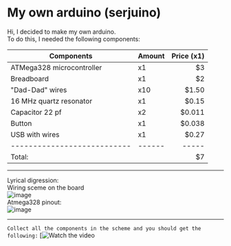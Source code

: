 # My own arduino (serjuino)
Hi, I decided to make my own arduino.  
To do this, I needed the following components:  


| Components                 | Amount | Price (x1) |
| ---------------------------| ------ | -----:     |
| ATMega328 microcontroller  |   x1   |    $3      |
| Breadboard                 |   x1   |    $2      |
| "Dad-Dad" wires            |   x10  | $1.50      |
| 16 MHz quartz resonator    |   x1   | $0.15      | 
| Capacitor 22 pf            |   x2   |$0.011      |
| Button                     |   x1   |$0.038      |
| USB with wires             |   x1   | $0.27      |
| ---------------------------| ------ | -----      |
|                   Total:   |        |    $7      |
***
Lyrical digression:  
Wiring sceme on the board  
![image](https://user-images.githubusercontent.com/93592475/140606482-9fc43e99-0ef8-444f-8752-bc5dc794dd73.png)  
Atmega328 pinout:  
![image](https://user-images.githubusercontent.com/93592475/140111147-5cb9827c-f40c-48e6-8d88-9414c390dd31.png)
***
 `Сollect all the components in the scheme and you should get the following:`
 [![Watch the video](https://www.youtube.com/watch?v=veto45xHCA0)
